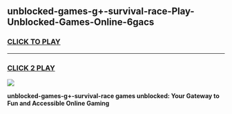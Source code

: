 
## unblocked-games-g+-survival-race-Play-Unblocked-Games-Online-6gacs
<h3>
<a href="https://premium76.site?title=unblocked-games-g+-survival-race&ref=25A">CLICK TO PLAY</a></h3>
<hr>

<h3>
<a href="https://premium76.site?title=unblocked-games-g+-survival-race&ref=25A">CLICK 2 PLAY</a>
  
</h3>

<a href="https://premium76.site?title=unblocked-games-g+-survival-race&ref=25A"><img src="https://clearcache.store/games.png"></a>


**unblocked-games-g+-survival-race games unblocked: Your Gateway to Fun and Accessible Online Gaming**
